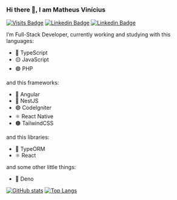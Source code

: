 ### Hi there 👋, I am Matheus Vinícius

[![Visits Badge](https://badges.pufler.dev/visits/mtwzim/mtwzim?style=flat-square)](#) 
[![Linkedin Badge](https://img.shields.io/badge/-mtwzim-blue?style=flat-square&logo=Linkedin&logoColor=white&link=https://www.linkedin.com/in/mtwzim/)](https://www.linkedin.com/in/mtwzim/)
[![Linkedin Badge](https://img.shields.io/badge/-contactmtwzim@gmail.com-black?style=flat-square&logo=gmail&logoColor=brown&link=mailto:contactmtwzim@gmail.com)](mailto:contactmtwzim@gmail.com)

I’m Full-Stack Developer, currently working and studying with this languages: 
- :large_blue_circle: TypeScript
- :yellow_circle: JavaScript 
- :purple_circle: PHP

and this frameworks:
- :large_blue_circle: Angular
- :large_blue_circle: NestJS
- :purple_circle: CodeIgniter
- ⚛️ React Native
- :orange_circle: TailwindCSS

and this libraries:
- :large_blue_circle: TypeORM
- ⚛️ React

and some other little things:
- 🐊 Deno 


[![GitHub stats](https://github-readme-stats.vercel.app/api?username=mtwzim&count_private=true&show_icons=true&theme=radical)](https://github.com/mtwzim)
[![Top Langs](https://github-readme-stats.vercel.app/api/top-langs/?username=mtwzim&count_private=true&layout=compact&show_icons=true&theme=radical)](https://github.com/mtwzim)


